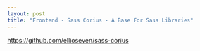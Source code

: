 ```yaml
---
layout: post
title: "Frontend - Sass Corius - A Base For Sass Libraries"
---
```

https://github.com/ellioseven/sass-corius
